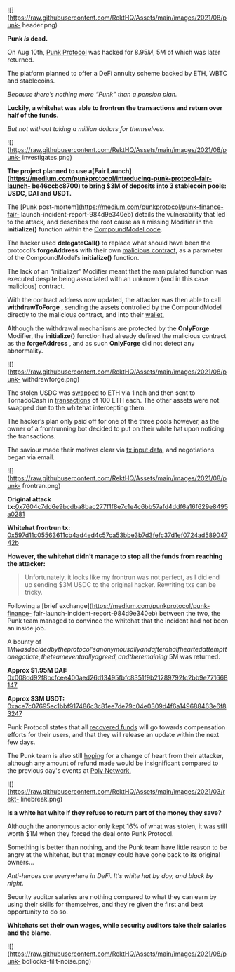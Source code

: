 ![](https://raw.githubusercontent.com/RektHQ/Assets/main/images/2021/08/punk-
header.png)

**Punk _is_ dead.**

On Aug 10th, [Punk Protocol](https://punk.finance/) was hacked for $8.95M,
~$5M of which was later returned.

The platform planned to offer a DeFi annuity scheme backed by ETH, WBTC and
stablecoins.

 _Because there’s nothing more “Punk” than a pension plan._

 **Luckily, a whitehat was able to frontrun the transactions and return over
half of the funds.**

 _But not without taking a million dollars for themselves._

![](https://raw.githubusercontent.com/RektHQ/Assets/main/images/2021/08/punk-
investigates.png)

 **The project planned to use a[Fair
Launch](https://medium.com/punkprotocol/introducing-punk-protocol-fair-launch-
be46ccbc8700) to bring $3M of deposits into 3 stablecoin pools: USDC, DAI and
USDT.**

The [Punk post-mortem](https://medium.com/punkprotocol/punk-finance-fair-
launch-incident-report-984d9e340eb) details the vulnerability that led to the
attack, and describes the root cause as a missing Modifier in the
**initialize()** function within the [CompoundModel
code](https://github.com/PunkFinance/punk.protocol/blob/master/contracts/models/CompoundModel.sol).

The hacker used **delegateCall()** to replace what should have been the
protocol’s **forgeAddress** with their own [malicious
contract](https://etherscan.io/address/0x1695ce70da4521cb94dea036e6ebcf1e8a073ee6),
as a parameter of the CompoundModel’s **initialize()** function.

The lack of an “initializer” Modifier meant that the manipulated function was
executed despite being associated with an unknown (and in this case malicious)
contract.

With the contract address now updated, the attacker was then able to call
**withdrawToForge** , sending the assets controlled by the CompoundModel
directly to the malicious contract, and into their
[wallet.](https://etherscan.io/txs?a=0x1d5a56402425c1099497c1ad715a6b56aaccb72b)

Although the withdrawal mechanisms are protected by the **OnlyForge**
Modifier, the **initialize()** function had already defined the malicious
contract as the **forgeAddress** , and as such **OnlyForge** did not detect
any abnormality.

![](https://raw.githubusercontent.com/RektHQ/Assets/main/images/2021/08/punk-
withdrawforge.png)

The stolen USDC was
[swapped](https://etherscan.io/tx/0x60c0757b82e82c9bb3e658d2d5a49e94630d04eb1bd735077ffed4e60e2403b5)
to ETH via 1inch and then sent to TornadoCash in
[transactions](https://etherscan.io/tx/0x4dc506ec5e9de2bb4053de7fd6054176a51da5408752265c9c3058b53778718b)
of 100 ETH each. The other assets were not swapped due to the whitehat
intercepting them.

The hacker’s plan only paid off for one of the three pools however, as the
owner of a frontrunning bot decided to put on their white hat upon noticing
the transactions.

The saviour made their motives clear via [tx input
data](https://etherscan.io/tx/0x4c8072a57869a908688795356777270a77f56ae47d8f1d869be0d25e807e03b1),
and negotiations began via email.

![](https://raw.githubusercontent.com/RektHQ/Assets/main/images/2021/08/punk-
frontran.png)

 **Original attack
tx:**[0x7604c7dd6e9bcdba8bac277f1f8e7c1e4c6bb57afd4ddf6a16f629e8495a0281](https://etherscan.io/tx/0x7604c7dd6e9bcdba8bac277f1f8e7c1e4c6bb57afd4ddf6a16f629e8495a0281)

 **Whitehat frontrun tx:**
[0x597d11c05563611cb4ad4ed4c57ca53bbe3b7d3fefc37d1ef0724ad58904742b](https://etherscan.io/tx/0x597d11c05563611cb4ad4ed4c57ca53bbe3b7d3fefc37d1ef0724ad58904742b)

 **However, the whitehat didn’t manage to stop all the funds from reaching the
attacker:**

> Unfortunately, it looks like my frontrun was not perfect, as I did end up
> sending $3M USDC to the original hacker. Rewriting txs can be tricky.

Following a [brief exchange](https://medium.com/punkprotocol/punk-finance-
fair-launch-incident-report-984d9e340eb) between the two, the Punk team
managed to convince the whitehat that the incident had not been an inside job.

A bounty of $1M was decided by the protocol’s anonymous ally and after a
halfhearted attempt to negotiate, the team eventually agreed, and the
remaining ~$5M was returned.

 **Approx $1.95M DAI:**
[0x008dd92f8bcfcee400aed26d13495fbfc8351f9b21289792fc2bb9e771668147](https://etherscan.io/tx/0x008dd92f8bcfcee400aed26d13495fbfc8351f9b21289792fc2bb9e771668147)

 **Approx $3M USDT:**
[0xace7c07695ec1bbf917486c3c81ee7de79c04e0309d4f6a149688463e6f83247](https://etherscan.io/tx/0xace7c07695ec1bbf917486c3c81ee7de79c04e0309d4f6a149688463e6f83247)

Punk Protocol states that all [recovered
funds](https://etherscan.io/address/0xec36e96739b0fe73f5d078952850d1fc608e7652)
will go towards compensation efforts for their users, and that they will
release an update within the next few days.

The Punk team is also still
[hoping](https://twitter.com/PunkProtocol/status/1425391858524426242) for a
change of heart from their attacker, although any amount of refund made would
be insignificant compared to the previous day's events at [Poly
Network.](https://www.rekt.news/polynetwork-rekt/)

![](https://raw.githubusercontent.com/RektHQ/Assets/main/images/2021/03/rekt-
linebreak.png)

 **Is a white hat white if they refuse to return part of the money they
save?**

Although the anonymous actor only kept 16% of what was stolen, it was still
worth $1M when they forced the deal onto Punk Protocol.

Something is better than nothing, and the Punk team have little reason to be
angry at the whitehat, but that money could have gone back to its original
owners...

 _Anti-heroes are everywhere in DeFi. It's white hat by day, and black by
night._

Security auditor salaries are nothing compared to what they can earn by using
their skills for themselves, and they're given the first and best opportunity
to do so.

 **Whitehats set their own wages, while security auditors take their salaries
and the blame.**

![](https://raw.githubusercontent.com/RektHQ/Assets/main/images/2021/08/punk-
bollocks-tilit-noise.png)


